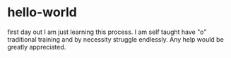 # hello-world
first day out
I am just learning this process.  I am self taught have "o" traditional training and by necessity struggle endlessly.  Any help would be greatly appreciated.
